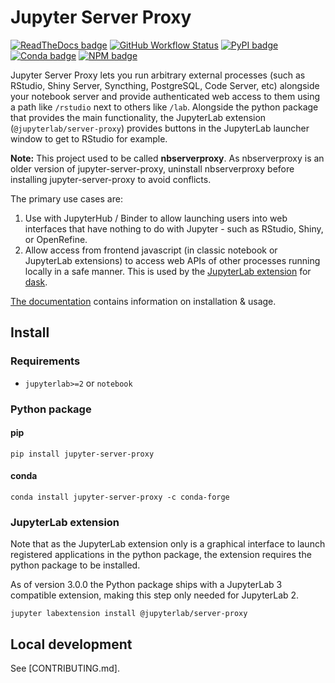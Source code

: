 # Jupyter Server Proxy

[![ReadTheDocs badge](https://img.shields.io/readthedocs/jupyter-server-proxy?logo=read-the-docs)](https://jupyter-server-proxy.readthedocs.io/)
[![GitHub Workflow Status](https://img.shields.io/github/workflow/status/jupyterhub/jupyter-server-proxy/Test?logo=github)](https://github.com/jupyterhub/jupyter-server-proxy/actions)
[![PyPI badge](https://img.shields.io/pypi/v/jupyter-server-proxy.svg?logo=pypi)](https://pypi.python.org/pypi/jupyter-server-proxy)
[![Conda badge](https://img.shields.io/conda/vn/conda-forge/jupyter-server-proxy?logo=conda-forge)](https://anaconda.org/conda-forge/jupyter-server-proxy)
[![NPM badge](https://img.shields.io/npm/v/@jupyterlab/server-proxy.svg?logo=npm)](https://www.npmjs.com/package/@jupyterlab/server-proxy)

Jupyter Server Proxy lets you run arbitrary external processes (such as
RStudio, Shiny Server, Syncthing, PostgreSQL, Code Server, etc)
alongside your notebook server and provide authenticated web access to
them using a path like `/rstudio` next to others like `/lab`. Alongside
the python package that provides the main functionality, the JupyterLab
extension (`@jupyterlab/server-proxy`) provides buttons in the
JupyterLab launcher window to get to RStudio for example.

**Note:** This project used to be called **nbserverproxy**. As
nbserverproxy is an older version of jupyter-server-proxy, uninstall
nbserverproxy before installing jupyter-server-proxy to avoid conflicts.

The primary use cases are:

1.  Use with JupyterHub / Binder to allow launching users into web
    interfaces that have nothing to do with Jupyter - such as RStudio,
    Shiny, or OpenRefine.
2.  Allow access from frontend javascript (in classic notebook or
    JupyterLab extensions) to access web APIs of other processes running
    locally in a safe manner. This is used by the [JupyterLab
    extension](https://github.com/dask/dask-labextension) for
    [dask](https://dask.org/).

[The documentation](https://jupyter-server-proxy.readthedocs.io/)
contains information on installation & usage.

## Install

### Requirements

* `jupyterlab>=2` or `notebook`

### Python package

#### pip

```
pip install jupyter-server-proxy
```

#### conda

```
conda install jupyter-server-proxy -c conda-forge
```

### JupyterLab extension

Note that as the JupyterLab extension only is a graphical interface to
launch registered applications in the python package, the extension
requires the python package to be installed.

As of version 3.0.0 the Python package ships with a JupyterLab 3 compatible
extension, making this step only needed for JupyterLab 2.

```
jupyter labextension install @jupyterlab/server-proxy
```

## Local development

See [CONTRIBUTING.md].
